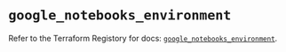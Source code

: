 # `google_notebooks_environment`

Refer to the Terraform Registory for docs: [`google_notebooks_environment`](https://registry.terraform.io/providers/hashicorp/google-beta/4.71.0/docs/resources/google_notebooks_environment).
